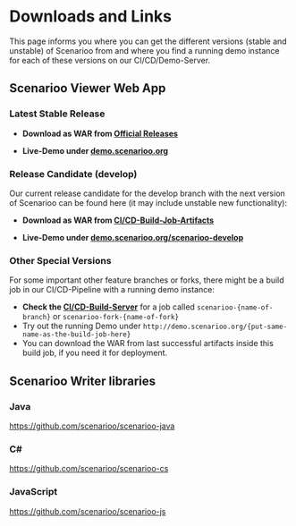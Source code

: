 # Downloads and Links

This page informs you where you can get the different versions (stable and unstable) of Scenarioo from and where you find a running demo instance for each of these versions on our CI/CD/Demo-Server.

## Scenarioo Viewer Web App

### Latest Stable Release

* **Download as WAR from [Official Releases](https://github.com/scenarioo/scenarioo/releases)**

* **Live-Demo under [demo.scenarioo.org](http://demo.scenarioo.org)**

### Release Candidate (develop)

Our current release candidate for the develop branch with the next version of Scenarioo can be found here (it may include unstable new functionality):

* **Download as WAR from [CI/CD-Build-Job-Artifacts](http://build.scenarioo.org/jenkins/job/scenarioo-develop/lastSuccessfulBuild/artifact/scenarioo-server/build/libs/)** 

* **Live-Demo under [demo.scenarioo.org/scenarioo-develop](http://demo.scenarioo.org/scenarioo-develop)**

### Other Special Versions

For some important other feature branches or forks, there might be a build job in our CI/CD-Pipeline with a running demo instance:

* **Check the [CI/CD-Build-Server](http://build.scenarioo.org)** for a job called `scenarioo-{name-of-branch}` or `scenarioo-fork-{name-of-fork}` 
* Try out the running Demo under `http://demo.scenarioo.org/{put-same-name-as-the-build-job-here}`
* You can download the WAR from last successful artifacts inside this build job, if you need it for deployment.

## Scenarioo Writer libraries

### Java

https://github.com/scenarioo/scenarioo-java
 
### C#
 
https://github.com/scenarioo/scenarioo-cs 

### JavaScript

https://github.com/scenarioo/scenarioo-js
